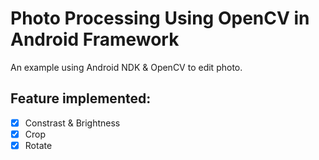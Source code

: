 # Photo Processing Using OpenCV in Android Framework

An example using Android NDK & OpenCV to edit photo.

## Feature implemented:

- [X] Constrast & Brightness
- [X] Crop
- [X] Rotate